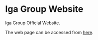 # Iga Group Website

Iga Group Official Website.<br>

The web page can be accessed from [here](https://mizutokadowaki0312.github.io/iga-group_website/).


